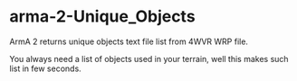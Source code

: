 # arma-2-Unique_Objects

ArmA 2 returns unique objects text file list from 4WVR WRP file.

You always need a list of objects used in your terrain, well this makes such list in few seconds.

